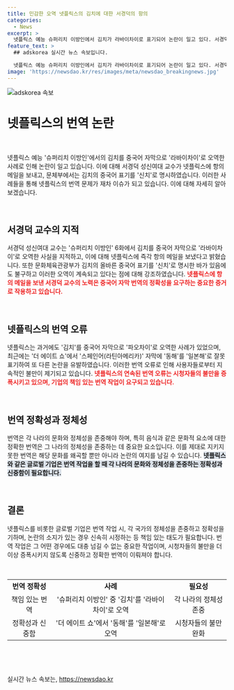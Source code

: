 ```yaml
---
title: 민감한 오역 넷플릭스의 김치에 대한 서경덕의 항의
categories:
  - News
excerpt: >
  넷플릭스 예능 슈퍼리치 이방인에서 김치가 라바이차이로 표기되어 논란이 일고 있다. 서경덕 성신여대 교수는 이에 대해 중국어 자막 오역이라고 지적했고, 넷플릭스에 즉각 항의하였다. 중국의 김치공정을 고려해야 한다는 강조도 하였으며, 넷플릭스는 이미 중국어 자막에서 김치를 파오차이로 번역한 적이 있어 논란이 되었었다. 이번 사례를 통해 넷플릭스가 지역별 민감한 사안에 미숙하다는 비판을 받고 있다.
feature_text: >
  ## adskorea 실시간 뉴스 속보입니다.

  넷플릭스 예능 슈퍼리치 이방인에서 김치가 라바이차이로 표기되어 논란이 일고 있다. 서경덕 성신여대 교수는 이에 대해 중국어 자막 오역이라고 지적했고, 넷플릭스에 즉각 항의하였다. 중국의 김치공정을 고려해야 한다는 강조도 하였으며, 넷플릭스는 이미 중국어 자막에서 김치를 파오차이로 번역한 적이 있어 논란이 되었었다. 이번 사례를 통해 넷플릭스가 지역별 민감한 사안에 미숙하다는 비판을 받고 있다.
image: 'https://newsdao.kr/res/images/meta/newsdao_breakingnews.jpg'
---
```


<p><img src="https://newsdao.kr/res/images/meta/newsdao_breakingnews.jpg" alt="adskorea 속보" /></p>

<h1>넷플릭스의 번역 논란</h1>

<p data-ke-size="size16">&nbsp;</p>

<p>넷플릭스 예능 '슈퍼리치 이방인'에서의 김치를 중국어 자막으로 '라바이차이'로 오역한 사례로 인해 논란이 일고 있습니다. 이에 대해 서경덕 성신여대 교수가 넷플릭스에 항의 메일을 보내고, 문체부에서는 김치의 중국어 표기를 '신치'로 명시하였습니다. 이러한 사례들을 통해 넷플릭스의 번역 문제가 재차 이슈가 되고 있습니다. 이에 대해 자세히 알아보겠습니다.</p>

<p data-ke-size="size16">&nbsp;</p>

<h2 data-ke-size="size26">서경덕 교수의 지적</h2>

<p>서경덕 성신여대 교수는 '슈퍼리치 이방인' 6화에서 김치를 중국어 자막으로 '라바이차이'로 오역한 사실을 지적하고, 이에 대해 넷플릭스에 즉각 항의 메일을 보냈다고 밝혔습니다. 또한 문화체육관광부가 김치의 올바른 중국어 표기를 '신치'로 명시한 바가 있음에도 불구하고 이러한 오역이 계속되고 있다는 점에 대해 강조하였습니다.
<b><span style="color: #ee2323;">넷플릭스에 항의 메일을 보낸 서경덕 교수의 노력은 중국어 자막 번역의 정확성을 요구하는 중요한 증거로 작용하고 있습니다.</span></b></p>

<p data-ke-size="size16">&nbsp;</p>

<h2 data-ke-size="size26">넷플릭스의 번역 오류</h2>

<p>넷플릭스는 과거에도 '김치'를 중국어 자막으로 '파오차이'로 오역한 사례가 있었으며, 최근에는 '더 에이트 쇼'에서 '스페인어(라틴아메리카)' 자막에 '동해'를 '일본해'로 잘못 표기하여 또 다른 논란을 유발하였습니다. 이러한 번역 오류로 인해 사용자들로부터 지속적인 불만이 제기되고 있습니다.
<b><span style="color: #ee2323;">넷플릭스의 연속된 번역 오류는 시청자들의 불만을 증폭시키고 있으며, 기업의 책임 있는 번역 작업이 요구되고 있습니다.</span></b></p>

<p data-ke-size="size16">&nbsp;</p>

<h2 data-ke-size="size26">번역 정확성과 정체성</h2>

<p>번역은 각 나라의 문화와 정체성을 존중해야 하며, 특히 음식과 같은 문화적 요소에 대한 정확한 번역은 그 나라의 정체성을 존중하는 데 중요한 요소입니다. 이를 제대로 지키지 못한 번역은 해당 문화를 왜곡할 뿐만 아니라 논란의 여지를 남길 수 있습니다.
<b><span style="background-color: #21538527;">넷플릭스와 같은 글로벌 기업은 번역 작업을 할 때 각 나라의 문화와 정체성을 존중하는 정확성과 신중함이 필요합니다.</span></b></p>

<p data-ke-size="size16">&nbsp;</p>

<h2 data-ke-size="size26">결론</h2>

<p>넷플릭스를 비롯한 글로벌 기업은 번역 작업 시, 각 국가의 정체성을 존중하고 정확성을 기하며, 논란의 소지가 있는 경우 신속히 시정하는 등 책임 있는 태도가 필요합니다. 번역 작업은 그 어떤 경우에도 대충 넘길 수 없는 중요한 작업이며, 시청자들의 불만을 더 이상 증폭시키지 않도록 신중하고 정확한 번역이 이뤄져야 합니다.</p>

<p data-ke-size="size16">&nbsp;</p>

<table>
    <tbody>
        <tr>
            <td style="text-align: center; height: 17px;"><b>번역 정확성</b></td>
            <td style="text-align: center; height: 17px;"><b>사례</b></td>
            <td style="text-align: center; height: 17px;"><b>필요성</b></td>
        </tr>
        <tr>
            <td style="text-align: center;">책임 있는 번역</td>
            <td style="text-align: center;">'슈퍼리치 이방인' 중 '김치'를 '라바이차이'로 오역</td>
            <td style="text-align: center;">각 나라의 정체성 존중</td>
        </tr>
        <tr>
            <td style="text-align: center;">정확성과 신중함</td>
            <td style="text-align: center;">'더 에이트 쇼'에서 '동해'를 '일본해'로 오역</td>
            <td style="text-align: center;">시청자들의 불만 완화</td>
        </tr>
    </tbody>
</table>

<p data-ke-size="size16">&nbsp;</p>

<p data-ke-size="size16">&nbsp;</p>
실시간 뉴스 속보는, <a href="https://newsdao.kr" rel="dofollow">https://newsdao.kr</a>


